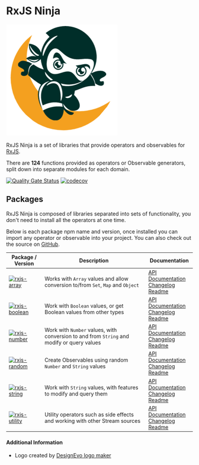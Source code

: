 # RxJS Ninja

![The RXJS Ninja Logo](https://raw.githubusercontent.com/rxjs-ninja/rxjs-ninja/main/assets/logo.png)

RxJS Ninja is a set of libraries that provide operators and observables for [RxJS](https://rxjs.dev).

There are **124** functions provided as operators or Observable generators, split down into separate modules for each
domain.

[![Quality Gate Status](https://sonarcloud.io/api/project_badges/measure?project=rxjs-ninja_rxjs-ninja&metric=alert_status)](https://sonarcloud.io/dashboard?id=rxjs-ninja_rxjs-ninja)
[![codecov](https://codecov.io/gh/rxjs-ninja/rxjs-ninja/branch/main/graph/badge.svg?token=RCNN1XMSN4)](https://codecov.io/gh/rxjs-ninja/rxjs-ninja)

## Packages

RxJS Ninja is composed of libraries separated into sets of functionality, you don't need to install all the operators at
one time.

Below is each package npm name and version, once installed you can import any operator or observable into your project.
You can also check out the source on [GitHub](https://github.com/rxjs-ninja/rxjs-ninja).

| Package / Version                                                                                                                                               | Description                                                                                | Documentation                                                                                                                                                                                            |
| --------------------------------------------------------------------------------------------------------------------------------------------------------------- | ------------------------------------------------------------------------------------------ | -------------------------------------------------------------------------------------------------------------------------------------------------------------------------------------------------------- |
| [![rxjs-array](https://img.shields.io/npm/v/@rxjs-ninja/rxjs-array?label=@rxjs-ninja/rxjs-array)](https://www.npmjs.com/package/@rxjs-ninja/rxjs-array)         | Works with `Array` values and allow conversion to/from `Set`, `Map` and `Object`           | [API Documentation](https://rxjs.ninja/modules/array.html) <br/> [Changelog](https://rxjs.ninja/pages/packages/array/changelog.html) <br /> [Readme](https://rxjs.ninja/pages/packages/array.html)       |
| [![rxjs-boolean](https://img.shields.io/npm/v/@rxjs-ninja/rxjs-boolean?label=@rxjs-ninja/rxjs-boolean)](https://www.npmjs.com/package/@rxjs-ninja/rxjs-boolean) | Work with `Boolean` values, or get Boolean values from other types                         | [API Documentation](https://rxjs.ninja/modules/boolean.html) <br/> [Changelog](https://rxjs.ninja/pages/packages/boolean/changelog.html) <br /> [Readme](https://rxjs.ninja/pages/packages/boolean.html) |
| [![rxjs-number](https://img.shields.io/npm/v/@rxjs-ninja/rxjs-number?label=@rxjs-ninja/rxjs-number)](https://www.npmjs.com/package/@rxjs-ninja/rxjs-number)     | Work with `Number` values, with conversion to and from `String` and modify or query values | [API Documentation](https://rxjs.ninja/modules/number.html) <br/> [Changelog](https://rxjs.ninja/pages/packages/number/changelog.html) <br /> [Readme](https://rxjs.ninja/pages/packages/number.html)    |
| [![rxjs-random](https://img.shields.io/npm/v/@rxjs-ninja/rxjs-random?label=@rxjs-ninja/rxjs-random)](https://www.npmjs.com/package/@rxjs-ninja/rxjs-random)     | Create Observables using random `Number` and `String` values                               | [API Documentation](https://rxjs.ninja/modules/random.html) <br/> [Changelog](https://rxjs.ninja/pages/packages/random/changelog.html) <br /> [Readme](https://rxjs.ninja/pages/packages/random.html)    |
| [![rxjs-string](https://img.shields.io/npm/v/@rxjs-ninja/rxjs-string?label=@rxjs-ninja/rxjs-string)](https://www.npmjs.com/package/@rxjs-ninja/rxjs-string)     | Work with `String` values, with features to modify and query them                          | [API Documentation](https://rxjs.ninja/modules/string.html) <br/> [Changelog](https://rxjs.ninja/pages/packages/string/changelog.html) <br /> [Readme](https://rxjs.ninja/pages/packages/string.html)    |
| [![rxjs-utility](https://img.shields.io/npm/v/@rxjs-ninja/rxjs-utility?label=@rxjs-ninja/rxjs-utility)](https://www.npmjs.com/package/@rxjs-ninja/rxjs-utility) | Utility operators such as side effects and working with other Stream sources               | [API Documentation](https://rxjs.ninja/modules/utility.html) <br/> [Changelog](https://rxjs.ninja/pages/packages/utility/changelog.html) <br /> [Readme](https://rxjs.ninja/pages/packages/utility.html) |

#### Additional Information

- Logo created by [DesignEvo logo maker](https://www.designevo.com/logo-maker/)
